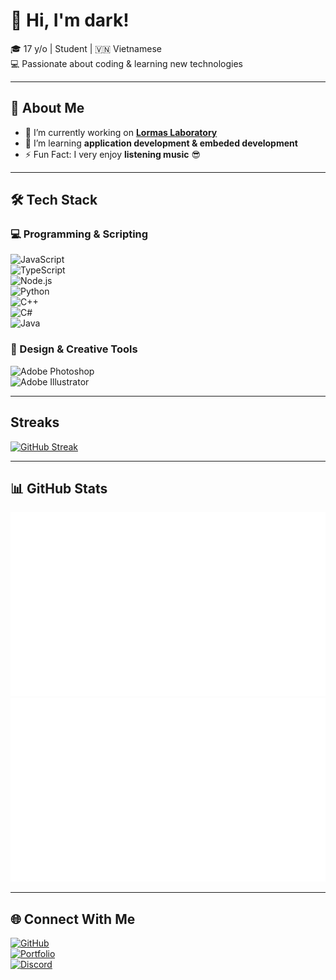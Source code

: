 # 👋 Hi, I'm dark!  
🎓 17 y/o | Student | 🇻🇳 Vietnamese  
💻 Passionate about coding & learning new technologies  

---

## 🚀 About Me  
- 🔭 I’m currently working on **[Lormas Laboratory](https://discord.lormas.net)**  
- 🌱 I’m learning **application development & embeded development**  
- ⚡ Fun Fact: I very enjoy **listening music** 😎  

---

## 🛠 Tech Stack  
### 💻 Programming & Scripting  
![JavaScript](https://img.shields.io/badge/JavaScript-F7DF1E?style=for-the-badge&logo=javascript&logoColor=black)  
![TypeScript](https://img.shields.io/badge/TypeScript-3178C6?style=for-the-badge&logo=typescript&logoColor=white)  
![Node.js](https://img.shields.io/badge/Node.js-339933?style=for-the-badge&logo=node.js&logoColor=white)  
![Python](https://img.shields.io/badge/Python-3776AB?style=for-the-badge&logo=python&logoColor=white)  
![C++](https://img.shields.io/badge/C++-00599C?style=for-the-badge&logo=c%2B%2B&logoColor=white)  
![C#](https://img.shields.io/badge/C%23-239120?style=for-the-badge&logo=c-sharp&logoColor=white)  
![Java](https://img.shields.io/badge/Java-007396?style=for-the-badge&logo=java&logoColor=white)  

### 🎨 Design & Creative Tools  
![Adobe Photoshop](https://img.shields.io/badge/Adobe%20Photoshop-31A8FF?style=for-the-badge&logo=Adobe-Photoshop&logoColor=white)  
![Adobe Illustrator](https://img.shields.io/badge/Adobe%20Illustrator-FF9A00?style=for-the-badge&logo=adobeillustrator&logoColor=white)  

---

## Streaks
<a href="https://git.io/streak-stats"><img src="https://streak-stats.demolab.com?user=darktheopest&theme=dark&border_radius=5&card_width=600&card_height=200&border=EB5454&background=45%2C71372B%2C34073D&currStreakNum=F4762D" alt="GitHub Streak" /></a>

---

## 📊 GitHub Stats  
  <div>
    <img src="https://raw.githubusercontent.com/darktheopest/github-stats/master/generated/overview.svg#gh-dark-mode-only">
    <img src="https://raw.githubusercontent.com/darktheopest/github-stats/master/generated/languages.svg#gh-dark-mode-only">
  </div>

---

## 🌐 Connect With Me  
[![GitHub](https://img.shields.io/badge/GitHub-181717?style=for-the-badge&logo=github)](https://github.com/darktheopest)  
[![Portfolio](https://img.shields.io/badge/Portfolio-000000?style=for-the-badge&logo=About.me&logoColor=white)](https://dark.lormas.net)  
[![Discord](https://img.shields.io/badge/Discord-5865F2?style=for-the-badge&logo=discord&logoColor=white)](https://discord.com/users/926643835419910184)  
